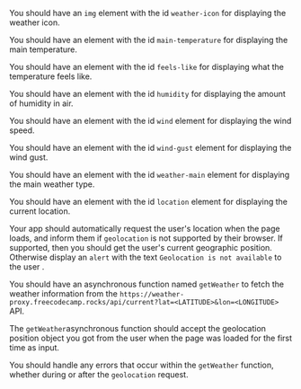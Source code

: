 You should have an `img` element with the id `weather-icon` for displaying the weather icon.

You should have an element with the id `main-temperature` for displaying the main temperature.

You should have an element with the id `feels-like` for displaying what the temperature feels like.

You should have an element with the id `humidity` for displaying the amount of humidity in air.

You should have an element with the id `wind` element for displaying the wind speed.

You should have an element with the id `wind-gust` element for displaying the wind gust.

You should have an element with the id `weather-main` element for displaying the main weather type.

You should have an element with the id `location` element for displaying the current location.

Your app should automatically request the user's location when the page loads, and inform them if `geolocation` is not supported by their browser. If supported, then you should get the user's current geographic position. Otherwise display an `alert` with the text `Geolocation is not available` to the user .

You should have an asynchronous function named `getWeather` to fetch the weather information from the `https://weather-proxy.freecodecamp.rocks/api/current?lat=<LATITUDE>&lon=<LONGITUDE>` API.

The `getWeather`asynchronous function should accept the geolocation position object you got from the user when the page was loaded for the first time as input.

You should handle any errors that occur within the `getWeather` function, whether during or after the `geolocation` request.
